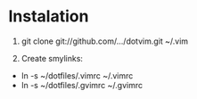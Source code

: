 Instalation
===========


1.  git clone git://github.com/.../dotvim.git ~/.vim

2. Create smylinks:

  - ln -s ~/dotfiles/.vimrc ~/.vimrc
  - ln -s ~/dotfiles/.gvimrc ~/.gvimrc
